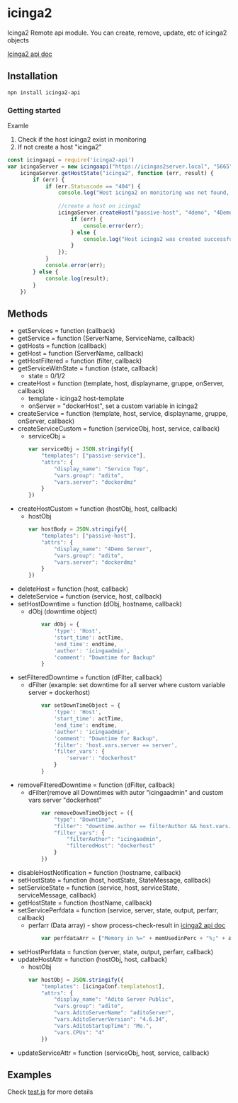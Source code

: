 # icinga2
Icinga2 Remote api module. You can create, remove, update, etc of icinga2 objects

[Icinga2 api doc](https://docs.icinga.com/icinga2/latest/doc/module/icinga2/chapter/icinga2-api)

## Installation

    npn install icinga2-api
    
### Getting started
Examle
1. Check if the host icinga2 exist in monitoring
2. If not create a host "icinga2"

``` js
const icingaapi = require('icinga2-api')
var icingaServer = new icingaapi("https://icingas2server.local", "5665", "apiUser", "apiUserPass");
    icingaServer.getHostState("icinga2", function (err, result) {
        if (err) {
            if (err.Statuscode == "404") {
                console.log("Host icinga2 on monitoring was not found, create one");
                
                //create a host on icinga2
                icingaServer.createHost("passive-host", "4demo", "4Demo Server", "adito", servername, function (err, result) {
                    if (err) {
                        console.error(err);
                    } else {
                        console.log("Host icinga2 was created successfull");
                    }
                });
            }
            console.error(err);
        } else {
            console.log(result);
        }
    })
```
## Methods
 - getServices = function (callback)
 - getService = function (ServerName, ServiceName, callback)
 - getHosts = function (callback)
 - getHost = function (ServerName, callback)
 - getHostFiltered = function (filter, callback)
 - getServiceWithState = function (state, callback)
    * state = 0/1/2
 - createHost = function (template, host, displayname, gruppe, onServer, callback)
    * template - icinga2 host-template
    * onServer = "dockerHost", set a custom variable in icinga2
 - createService = function (template, host, service, displayname, gruppe, onServer, callback)
 - createServiceCustom = function (serviceObj, host, service, callback)
    * serviceObj = 
        ```js
        var serviceObj = JSON.stringify({
            "templates": ["passive-service"],
            "attrs": {
                "display_name": "Service Top",
                "vars.group": "adito",
                "vars.server": "dockerdmz"
            }
        })
        ```
 - createHostCustom = function (hostObj, host, callback)
    * hostObj
        ```js
        var hostBody = JSON.stringify({
            "templates": ["passive-host"],
            "attrs": {
                "display_name": "4Demo Server",
                "vars.group": "adito",
                "vars.server": "dockerdmz"
            }
        })
        ```
 - deleteHost = function (host, callback)
 - deleteService = function (service, host, callback)
 - setHostDowntime = function (dObj, hostname, callback)
    * dObj (downtime object)
        ```js
            var dObj = {
                'type': 'Host',
                'start_time': actTime,
                'end_time': endtime,
                'author': 'icingaadmin',
                'comment': "Downtime for Backup"
            }
        ```
 - setFilteredDowntime = function (dFilter, callback)
    * dFilter (example: set downtime for all server where custom variable server = dockerhost)
        ```js 
            var setDownTimeObject = {
                'type': 'Host',
                'start_time': actTime,
                'end_time': endtime,
                'author': 'icingaadmin',
                'comment': "Downtime for Backup",
                'filter': 'host.vars.server == server',
                'filter_vars': {
                    'server': "dockerhost"
                }
            }
        ```
 - removeFilteredDowntime = function (dFilter, callback)
    * dFilter(remove all Downtimes with autor "icingaadmin" and custom vars server "dockerhost"
        ```js
            var removeDownTimeObject = ({
                "type": "Downtime",
                "filter": "downtime.author == filterAuthor && host.vars.server == filteredHost",
                "filter_vars": {
                    "filterAuthor": "icingaadmin",
                    "filteredHost": "dockerhost"
                }
            })
        ```
 - disableHostNotification = function (hostname, callback)
 - setHostState = function (host, hostState, StateMessage, callback)
 - setServiceState = function (service, host, serviceState, serviceMessage, callback)
 - getHostState = function (hostName, callback)
 - setServicePerfdata = function (service, server, state, output, perfarr, callback)
    * perfarr (Data array) - show process-check-result in [icinga2 api doc](https://docs.icinga.com/icinga2/latest/doc/module/icinga2/chapter/icinga2-api)
        ```js
            var perfdataArr = ["Memory in %=" + memUsedinPerc + "%;" + aditoMemWarn + ";" + aditomemErr + ";0"]
        ```
 - setHostPerfdata = function (server, state, output, perfarr, callback)
 - updateHostAttr = function (hostObj, host, callback)
    * hostObj
        ```js
        var hostObj = JSON.stringify({
            "templates": [icingaConf.templatehost],
            "attrs": {
                "display_name": "Adito Server Public",
                "vars.group": "adito",
                "vars.AditoServerName": "aditoServer",
                "vars.AditoServerVersion": "4.6.34",
                "vars.AditoStartupTime": "Mo.",
                "vars.CPUs": "4"
            })
        ```
 - updateServiceAttr = function (serviceObj, host, service, callback)

## Examples
Check [test.js](https://github.com/aditosoftware/nodejs-icinga2api/blob/master/test.js) for more details